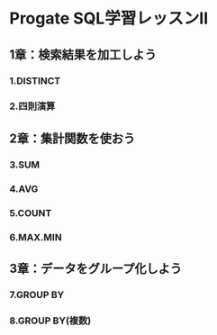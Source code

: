 # Progate SQL学習レッスンⅡ

## 1章：検索結果を加工しよう
### 1.DISTINCT
### 2.四則演算
## 2章：集計関数を使おう
### 3.SUM
### 4.AVG
### 5.COUNT
### 6.MAX.MIN
## 3章：データをグループ化しよう
### 7.GROUP BY
### 8.GROUP BY(複数)